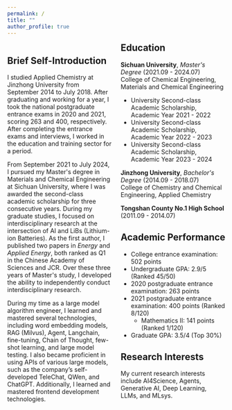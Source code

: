 ```yaml
---
permalink: /
title: ""
author_profile: true
---
```


<!-- 使用 column-count 将内容自动分为两列 -->
<div style="column-count: 2; column-gap: 20px;">

  ## Brief Self-Introduction

  I studied Applied Chemistry at Jinzhong University from September 2014 to July 2018. After graduating and working for a year, I took the national postgraduate entrance exams in 2020 and 2021, scoring 263 and 400, respectively. After completing the entrance exams and interviews, I worked in the education and training sector for a period.

  From September 2021 to July 2024, I pursued my Master's degree in Materials and Chemical Engineering at Sichuan University, where I was awarded the second-class academic scholarship for three consecutive years. During my graduate studies, I focused on interdisciplinary research at the intersection of AI and LiBs (Lithium-ion Batteries). As the first author, I published two papers in *Energy* and *Applied Energy*, both ranked as Q1 in the Chinese Academy of Sciences and JCR. Over these three years of Master's study, I developed the ability to independently conduct interdisciplinary research.

  During my time as a large model algorithm engineer, I learned and mastered several technologies, including word embedding models, RAG (Milvus), Agent, Langchain, fine-tuning, Chain of Thought, few-shot learning, and large model testing. I also became proficient in using APIs of various large models, such as the company’s self-developed TeleChat, QWen, and ChatGPT. Additionally, I learned and mastered frontend development technologies.

  ## Education

  **Sichuan University**, *Master's Degree* (2021.09 - 2024.07)  
  College of Chemical Engineering, Materials and Chemical Engineering

  - University Second-class Academic Scholarship, Academic Year 2021 - 2022
  - University Second-class Academic Scholarship, Academic Year 2022 - 2023
  - University Second-class Academic Scholarship, Academic Year 2023 - 2024

  **Jinzhong University**, *Bachelor's Degree* (2014.09 - 2018.07)  
  College of Chemistry and Chemical Engineering, Applied Chemistry

  **Tongshan County No.1 High School** (2011.09 - 2014.07)

  ## Academic Performance

  - College entrance examination: 502 points
  - Undergraduate GPA: 2.9/5 (Ranked 45/50)
  - 2020 postgraduate entrance examination: 263 points
  - 2021 postgraduate entrance examination: 400 points (Ranked 8/120)  
    - Mathematics II: 141 points (Ranked 1/120)
  - Graduate GPA: 3.5/4 (Top 30%)

  ## Research Interests

  My current research interests include AI4Science, Agents, Generative AI, Deep Learning, LLMs, and MLsys.

</div>
